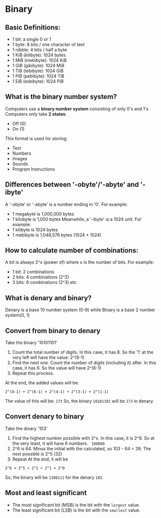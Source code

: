 # Binary
## Basic Definitions:
- 1 bit: a single 0 or 1
- 1 byte: 8 bits / one character of text
- 1 nibble: 4 bits / half a byte
- 1 KiB (kilibyte): 1024 bytes
- 1 MiB (mebibyte): 1024 KiB
- 1 GiB (gibibyte): 1024 MiB
- 1 TiB (tebibyte): 1024 GiB
- 1 PiB (pebibyte): 1024 TiB
- 1 EiB (exbibyte): 1024 PiB

## What is the binary number system?
Computers use a **binary number system** consisting of only 0's and 1's
Computers only take **2 states**:
- Off (0)
- On (1)

This format is used for storing:
- Text
- Numbers
- Images
- Sounds
- Program Instructions

## Differences between '-obyte'/'-abyte' and '-ibyte'
A '-obyte' or '-abyte' is a number ending in '0'. For example:
- 1 megabyte is 1,000,000 bytes
- 1 kilobyte is 1,000 bytes
Meanwhile, a '-ibyte' is a 1024 unit. For example:
- 1 kilibyte is 1024 bytes
- 1 mebibyte is 1,048,576 bytes (1024 * 1024)

## How to calculate number of combinations:
A bit is always 2^x (power of) where x is the number of bits. For example:
- 1 bit: 2 combinations
- 2 bits: 4 combinations (2^2)
- 3 bits: 8 combinations (2^3)
etc

## What is denary and binary?
Denary is a base 10 number system (0-9) while Binary is a base 2 number system(0, 1)

## Convert from binary to denary
Take the binary '10101101'
1. Count the total number of digits. In this case, it has 8. So the '1' at the very left will have the value: 2^(8-1)
2. Find the next one. Count the number of digits (including it) after. In this case, it has 6. So the value will have 2^(6-1)
3. Repeat this process. 

At the end, the added values will be:
```
2^(8-1) + 2^(6-1) + 2^(4-1) + 2^(3-1) + 2^(1-1)
```
The value of this will be: `173`
So, the binary `10101101` will be `173` in denary.

## Convert denary to binary
Take the dinary '103'
1. Find the highest number possible with 2^x. In this case, it is 2^6. So at the very least, it will have 6 numbers.
` 100000`
2. 2^6 is 64. Minus the initial with the calculated, so 103 - 64 = 39. The next possible is 2^5 (32)
3. Repeat
At the end, it will be
```
2^6 + 2^5 + 2^2 + 2^1 + 2^0
```
So, the binary will be `1100111` for the denary `103`.

## Most and least significant
- The most significant bit (MSB) is the bit with the `largest` value.
- The least significant bit (LSB) is the bit with the `smallest` value.
